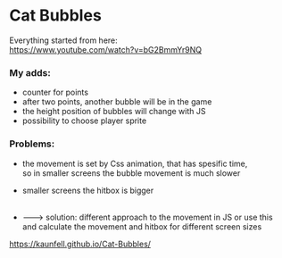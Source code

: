 
# Cat Bubbles


Everything started from here:<br>
https://www.youtube.com/watch?v=bG2BmmYr9NQ


### My adds:
- counter for points
- after two points, another bubble will be in the game
- the height position of bubbles will change with JS
- possibility to choose player sprite


### Problems:
- the movement is set by Css animation, that has spesific time, <br>
so in smaller screens the bubble movement is much slower
- smaller screens the hitbox is bigger<br><br>

- ---> solution: different approach to the movement in JS or use this<br>
and calculate the movement and hitbox for different screen sizes



https://kaunfell.github.io/Cat-Bubbles/